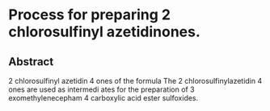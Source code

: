 # Process for preparing 2 chlorosulfinyl azetidinones.

## Abstract
2 chlorosulfinyl azetidin 4 ones of the formula The 2 chlorosulfinylazetidin 4 ones are used as intermedi ates for the preparation of 3 exomethylenecepham 4 carboxylic acid ester sulfoxides.